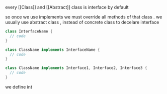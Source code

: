 
every [[Class]] and [[Abstract]] class is interface by default 

so once we use implements we must override all methods of that class . we usually use abstract class , instead of concrete class to decelare interface

```dart
class InterfaceName {
  // code
}

class ClassName implements InterfaceName {
  // code
}

class ClassName implements Interface1, Interface2, Interface3 {
  // code
}
```


we define int
